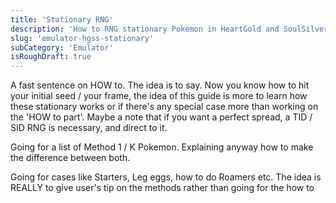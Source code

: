 ```yaml
---
title: 'Stationary RNG'
description: 'How to RNG stationary Pokemon in HeartGold and SoulSilver'
slug: 'emulator-hgss-stationary'
subCategory: 'Emulator'
isRoughDraft: true
---
```


A fast sentence on HOW to. The idea is to say. Now you know how to hit your initial seed / your frame, the idea of this guide is more to learn how these stationary works or if there's any special case more than working on the 'HOW to part'. Maybe a note that if you want a perfect spread, a TID / SID RNG is necessary, and direct to it.

Going for a list of Method 1 / K Pokemon.
Explaining anyway how to make the difference between both.

Going for cases like Starters, Leg eggs, how to do Roamers etc. The idea is REALLY to give user's tip on the methods rather than going for the how to
